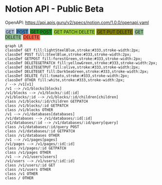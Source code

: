 # Notion API - Public Beta

OpenAPI: https://api.apis.guru/v2/specs/notion.com/1.0.0/openapi.yaml
<div>
<span style="padding:2px;background-color:lightSteelBlue">GET</span>
<span style="padding:2px;background-color:SteelBlue">POST</span>
<span style="padding:2px;background-color:forestGreen">GET POST</span>
<span style="padding:2px;background-color:yellowGreen">GET PATCH DELETE</span>
<span style="padding:2px;background-color:olive">GET PUT DELETE</span>
<span style="padding:2px;background-color:darkseagreen">GET DELETE</span>
<span style="padding:2px;background-color:tomato">DELETE</span>
</div>

```mermaid
graph LR
classDef GET fill:lightSteelBlue,stroke:#333,stroke-width:2px;
classDef POST fill:SteelBlue,stroke:#333,stroke-width:2px;
classDef GETPOST fill:forestGreen,stroke:#333,stroke-width:2px;
classDef DELETEGETPATCH fill:yellowGreen,stroke:#333,stroke-width:2px;
classDef DELETEGETPUT fill:olive,stroke:#333,stroke-width:2px;
classDef DELETEGET fill:DarkSeaGreen,stroke:#333,stroke-width:2px;
classDef DELETE fill:tomato,stroke:#333,stroke-width:2px;
classDef OTHER fill:white,stroke:#333,stroke-width:2px;
/ --> /v1[v1]
/v1 --> /v1/blocks[blocks]
/v1/blocks --> /v1/blocks/:id[:id]
/v1/blocks/:id --> /v1/blocks/:id/children[children]
class /v1/blocks/:id/children GETPATCH
class /v1/blocks/:id GETPATCH
class /v1/blocks OTHER
/v1 --> /v1/databases[databases]
/v1/databases --> /v1/databases/:id[:id]
/v1/databases/:id --> /v1/databases/:id/query[query]
class /v1/databases/:id/query POST
class /v1/databases/:id GETPATCH
class /v1/databases OTHER
/v1 --> /v1/pages[pages]
/v1/pages --> /v1/pages/:id[:id]
class /v1/pages/:id GETPATCH
class /v1/pages OTHER
/v1 --> /v1/users[users]
/v1/users --> /v1/users/:id[:id]
class /v1/users/:id GET
class /v1/users OTHER
class /v1 OTHER
class / OTHER
```
